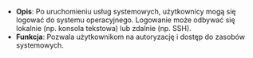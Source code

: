 - **Opis**: Po uruchomieniu usług systemowych, użytkownicy mogą się logować do systemu operacyjnego. Logowanie może odbywać się lokalnie (np. konsola tekstowa) lub zdalnie (np. SSH).
- **Funkcja**: Pozwala użytkownikom na autoryzację i dostęp do zasobów systemowych.